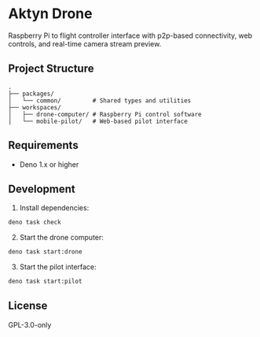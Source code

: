 # Aktyn Drone

Raspberry Pi to flight controller interface with p2p-based connectivity, web controls, and real-time camera stream preview.

## Project Structure
```
.
├── packages/
│   └── common/         # Shared types and utilities
├── workspaces/
│   ├── drone-computer/ # Raspberry Pi control software
│   └── mobile-pilot/   # Web-based pilot interface
```

## Requirements
- Deno 1.x or higher

## Development
1. Install dependencies:
```bash
deno task check
```

2. Start the drone computer:
```bash
deno task start:drone
```

3. Start the pilot interface:
```bash
deno task start:pilot
```

## License
GPL-3.0-only
